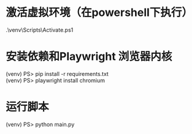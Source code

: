 # 激活虚拟环境（在powershell下执行）
.\venv\Scripts\Activate.ps1

# 安装依赖和Playwright 浏览器内核
(venv) PS> pip install -r requirements.txt  
(venv) PS> playwright install chromium

# 运行脚本
(venv) PS> python main.py
